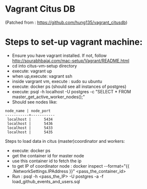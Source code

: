 # Vagrant Citus DB 
(Patched from : https://github.com/hung135/vagrant_citusdb)

# Steps to set-up vagrant machine:
- Ensure you have vagrant installed. If not, follow http://sourabhbajaj.com/mac-setup/Vagrant/README.html
- cd into citus-vm-setup directory 
- execute: vagrant up
- when up,execute: vagrant ssh 
- inside vargrant vm, execute : sudo su ubuntu
- execute: docker ps (should see all instances of postgres)
- execute: psql -h localhost -U postgres -c "SELECT * FROM master_get_active_worker_nodes();"
- Should see nodes like:
```
node_name | node_port 
-----------+-----------
 localhost |      5434
 localhost |      5436
 localhost |      5433
 localhost |      5435
```

Steps to load data in citus (master)coordinator and workers:
- execute: docker ps
- get the container id for master node
- use this container id to fetch the ip
- to get IP of coordinator node : docker inspect --format="{{ .NetworkSettings.IPAddress }}" <pass_the_container_id>
- Run : psql -h <pass_the_IP> -U postgres -a -f load_github_events_and_users.sql
